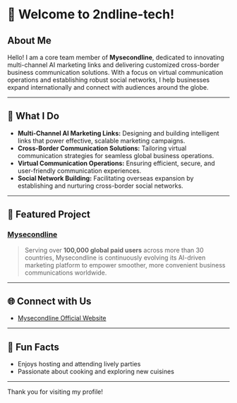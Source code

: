 # 👋 Welcome to 2ndline-tech!

## About Me

Hello! I am a core team member of **Mysecondline**, dedicated to innovating multi-channel AI marketing links and delivering customized cross-border business communication solutions. With a focus on virtual communication operations and establishing robust social networks, I help businesses expand internationally and connect with audiences around the globe.

---

## 🚀 What I Do

- **Multi-Channel AI Marketing Links:** Designing and building intelligent links that power effective, scalable marketing campaigns.
- **Cross-Border Communication Solutions:** Tailoring virtual communication strategies for seamless global business operations.
- **Virtual Communication Operations:** Ensuring efficient, secure, and user-friendly communication experiences.
- **Social Network Building:** Facilitating overseas expansion by establishing and nurturing cross-border social networks.

---

## 🌟 Featured Project

### [Mysecondline](https://mysecondline.com/)
> Serving over **100,000 global paid users** across more than 30 countries, Mysecondline is continuously evolving its AI-driven marketing platform to empower smoother, more convenient business communications worldwide.

---

## 🌐 Connect with Us

- [Mysecondline Official Website](https://mysecondline.com/)

---

## 🎉 Fun Facts

- Enjoys hosting and attending lively parties
- Passionate about cooking and exploring new cuisines

---

Thank you for visiting my profile!
